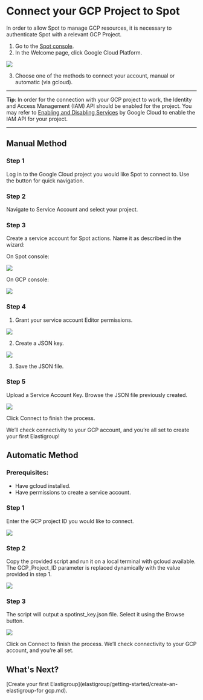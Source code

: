 # Connect your GCP Project to Spot

In order to allow Spot to manage GCP resources, it is necessary to authenticate Spot with a relevant GCP Project.

1. Go to the [Spot console](http://console.spotinst.com/).
2. In the Welcome page, click Google Cloud Platform.

<img src="/connect-your-cloud-provider/_media/welcome-to-spot-1024x341.png" />

3. Choose one of the methods to connect your account, manual or automatic (via gcloud).
---
**Tip**: In order for the connection with your GCP project to work, the Identity and Access Management (IAM) API should be enabled for the project. You may refer to [Enabling and Disabling Services](https://cloud.google.com/service-usage/docs/enable-disable) by Google Cloud to enable the IAM API for your project.

---

## Manual Method
### Step 1

Log in to the Google Cloud project you would like Spot to connect to. Use the button for quick navigation.

### Step 2

Navigate to Service Account and select your project.

### Step 3

Create a service account for Spot actions. Name it as described in the wizard:

On Spot console:

<img src="/connect-your-cloud-provider/_media/gcp-step3.png" />

On GCP console:

<img src="/connect-your-cloud-provider/_media/gcp-step3-a.png" />

### Step 4

1. Grant your service account Editor permissions.

<img src="/connect-your-cloud-provider/_media/gcp-step4.png" />

2. Create a JSON key.

<img src="/connect-your-cloud-provider/_media/gcp-step4-a.png" />

3. Save the JSON file.

### Step 5

Upload a Service Account Key. Browse the JSON file previously created.

<img src="/connect-your-cloud-provider/_media/gcp-step5.png" />

Click Connect to finish the process.

We’ll check connectivity to your GCP account, and you’re all set to create your first Elastigroup!

## Automatic Method
### Prerequisites:

* Have gcloud installed.
* Have permissions to create a service account.

### Step 1

Enter the GCP project ID you would like to connect.

<img src="/connect-your-cloud-provider/_media/gcp-automatic-step1.png" />

### Step 2

Copy the provided script and run it on a local terminal with gcloud available. The GCP_Project_ID parameter is replaced dynamically with the value provided in step 1.

<img src="/connect-your-cloud-provider/_media/gcp-automatic-step2.png" />

### Step 3

The script will output a spotinst_key.json file. Select it using the Browse button.

<img src="/connect-your-cloud-provider/_media/gcp-automatic-step3.png" />

Click on Connect to finish the process.
We’ll check connectivity to your GCP account, and you’re all set.

## What's Next?

[Create your first Elastigroup](elastigroup/getting-started/create-an-elastigroup-for gcp.md).

